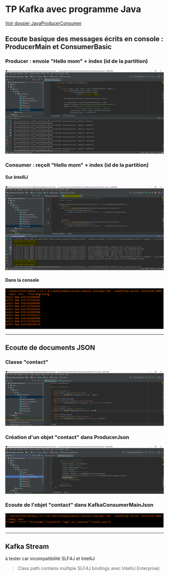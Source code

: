 # TP Kafka avec programme Java
[Voir dossier JavaProducerConsumer](https://github.com/ctith/Kafka/tree/master/JavaProducerConsumer)

## Ecoute basique des messages écrits en console : ProducerMain et ConsumerBasic

### Producer : envoie "Hello mom" + index (id de la partition)
![](https://github.com/ctith/Kafka/blob/master/Kafka_screenshot/kafka%2006.PNG?raw=true)

### Consumer : reçoit "Hello mom" + index (id de la partition)
#### Sur IntelliJ
![](https://github.com/ctith/Kafka/blob/master/Kafka_screenshot/kafka%2007.PNG)

#### Dans la console
![](https://github.com/ctith/Kafka/blob/master/Kafka_screenshot/kafka%2008.PNG)

--------------------
## Ecoute de documents JSON

### Classe "contact"
![](https://github.com/ctith/Kafka/blob/master/Kafka_screenshot/kafka%2009.PNG)

### Création d'un objet "contact" dans ProducerJson
![](https://github.com/ctith/Kafka/blob/master/Kafka_screenshot/kafka%2010.PNG)

### Ecoute de l'objet "contact" dans KafkaConsumerMainJson
![](https://github.com/ctith/Kafka/blob/master/Kafka_screenshot/kafka%2011.PNG)

---------------------
## Kafka Stream 

à tester car incompatibilité SLF4J et IntelliJ
> Class path contains multiple SLF4J bindings avec IntelliJ Enterprise)
